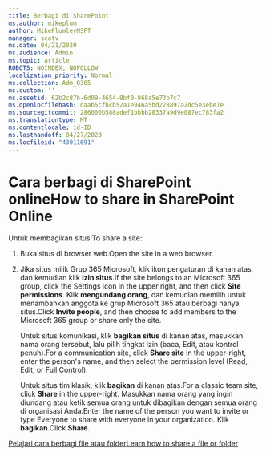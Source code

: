 ```yaml
---
title: Berbagi di SharePoint
ms.author: mikeplum
author: MikePlumleyMSFT
manager: scotv
ms.date: 04/21/2020
ms.audience: Admin
ms.topic: article
ROBOTS: NOINDEX, NOFOLLOW
localization_priority: Normal
ms.collection: Adm_O365
ms.custom: ''
ms.assetid: 62b2c87b-6d09-4654-9bf0-868a5e73b7c7
ms.openlocfilehash: daab5cfbcb52a1e946a5bd228897a2dc5e3ebe7e
ms.sourcegitcommit: 286000b588adef1bbbb28337a9d9e087ec783fa2
ms.translationtype: MT
ms.contentlocale: id-ID
ms.lasthandoff: 04/27/2020
ms.locfileid: "43911691"
---
```

# <a name="how-to-share-in-sharepoint-online"></a><span data-ttu-id="480da-102">Cara berbagi di SharePoint online</span><span class="sxs-lookup"><span data-stu-id="480da-102">How to share in SharePoint Online</span></span>

<span data-ttu-id="480da-103">Untuk membagikan situs:</span><span class="sxs-lookup"><span data-stu-id="480da-103">To share a site:</span></span>
  
1. <span data-ttu-id="480da-104">Buka situs di browser web.</span><span class="sxs-lookup"><span data-stu-id="480da-104">Open the site in a web browser.</span></span>
    
2. <span data-ttu-id="480da-105">Jika situs milik Grup 365 Microsoft, klik ikon pengaturan di kanan atas, dan kemudian klik **izin situs**.</span><span class="sxs-lookup"><span data-stu-id="480da-105">If the site belongs to an Microsoft 365 group, click the Settings icon in the upper right, and then click **Site permissions**.</span></span> <span data-ttu-id="480da-106">Klik **mengundang orang**, dan kemudian memilih untuk menambahkan anggota ke grup Microsoft 365 atau berbagi hanya situs.</span><span class="sxs-lookup"><span data-stu-id="480da-106">Click **Invite people**, and then choose to add members to the Microsoft 365 group or share only the site.</span></span> 
    
    <span data-ttu-id="480da-107">Untuk situs komunikasi, klik **bagikan situs** di kanan atas, masukkan nama orang tersebut, lalu pilih tingkat izin (baca, Edit, atau kontrol penuh).</span><span class="sxs-lookup"><span data-stu-id="480da-107">For a communication site, click **Share site** in the upper-right, enter the person's name, and then select the permission level (Read, Edit, or Full Control).</span></span> 
    
    <span data-ttu-id="480da-108">Untuk situs tim klasik, klik **bagikan** di kanan atas.</span><span class="sxs-lookup"><span data-stu-id="480da-108">For a classic team site, click **Share** in the upper-right.</span></span> <span data-ttu-id="480da-109">Masukkan nama orang yang ingin diundang atau ketik semua orang untuk dibagikan dengan semua orang di organisasi Anda.</span><span class="sxs-lookup"><span data-stu-id="480da-109">Enter the name of the person you want to invite or type Everyone to share with everyone in your organization.</span></span> <span data-ttu-id="480da-110">Klik **bagikan**.</span><span class="sxs-lookup"><span data-stu-id="480da-110">Click **Share**.</span></span>
    
[<span data-ttu-id="480da-111">Pelajari cara berbagi file atau folder</span><span class="sxs-lookup"><span data-stu-id="480da-111">Learn how to share a file or folder</span></span>](https://go.microsoft.com/fwlink/?linkid=511430)
  

